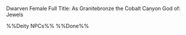 Dwarven Female
Full Title: As Granitebronze the Cobalt Canyon
God of: Jewels

%%Deity NPCs%%
%%Done%%